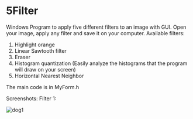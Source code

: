 # 5Filter
Windows Program to apply five different filters to an image with GUI.
Open your image, apply any filter and save it on your computer. Available filters:
1) Highlight orange 
2) Linear Sawtooth filter 
3) Eraser 
4) Histogram quantization (Easily analyze the histograms that the program will draw on your screen) 
5) Horizontal Nearest Neighbor

The main code is in MyForm.h

Screenshots:
  Filter 1:
  
![dog1](https://user-images.githubusercontent.com/37930588/179540384-b1dae6fd-5416-462c-b6c2-1c72bd8caf14.jpg)
